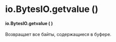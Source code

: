 # io.BytesIO.getvalue \(\)

#### io.BytesIO.getvalue \( \)

Возвращает все байты, содержащиеся в буфере.


